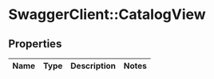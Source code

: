 # SwaggerClient::CatalogView

## Properties
Name | Type | Description | Notes
------------ | ------------- | ------------- | -------------


